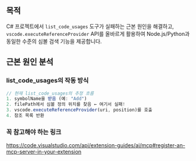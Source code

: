 
## 목적

C# 프로젝트에서 `list_code_usages` 도구가 실패하는 근본 원인을 해결하고, `vscode.executeReferenceProvider` API를 올바르게 활용하여 Node.js/Python과 동일한 수준의 심볼 검색 기능을 제공합니다.

## 근본 원인 분석

### list_code_usages의 작동 방식
```typescript
// 현재 list_code_usages의 추정 흐름
1. symbolName을 받음 (예: "Add")
2. filePath에서 심볼 정의 위치를 찾음 ← 여기서 실패!
3. vscode.executeReferenceProvider(uri, position)를 호출
4. 참조 목록 반환
```


### 꼭 참고해야 하는 링크
https://code.visualstudio.com/api/extension-guides/ai/mcp#register-an-mcp-server-in-your-extension